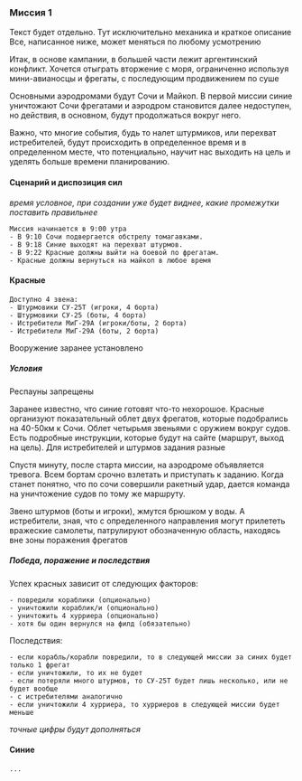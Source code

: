 ### Миссия 1

Текст будет отдельно. Тут исключительно механика и краткое описание
Все, написанное ниже, может меняться по любому усмотрению

Итак, в основе кампании, в большей части лежит аргентинский конфликт.
Хочется отыграть вторжение с моря, ограниченно используя мини-авианосцы и фрегаты, с последующим продвижением по суше

Основными аэродромами будут Сочи и Майкоп.
В первой миссии синие уничтожают Сочи фрегатами и аэродром становится далее недоступен, 
но действия, в основном, будут продолжаться вокруг него.

Важно, что многие события, будь то налет штурмиков, или перехват истребителей, будут происходить в определенное время и в определенном месте, 
что потенциально, научит нас выходить на цель и уделять больше времени планированию.

#### Сценарий и диспозиция сил

_время условное, при создании уже будет виднее, какие промежутки поставить правильнее_

```
Миссия начинается в 9:00 утра
- В 9:10 Сочи подвергается обстрелу томагавками.
- В 9:18 Синие выходят на перехват штурмов.
- В 9:22 Красные должны выйти на боевой по фрегатам.
- Красные должны вернуться на майкоп в любое время
```

#### Красные

```
Доступно 4 звена:
- Штурмовики СУ-25Т (игроки, 4 борта)
- Штурмовики СУ-25 (боты, 4 борта)
- Истребители МиГ-29А (игроки/боты, 2 борта)
- Истребители МиГ-29А (боты, 2 борта)
```

Вооружение заранее установлено

##### Условия

Респауны запрещены

Заранее известно, что синие готовят что-то нехорошое.
Красные организуют показательный облет двух фрегатов, которые подобрались на 40-50км к Сочи.
Облет четырьмя звеньями с оружием вокруг судов.
Есть подробные инструкции, которые будут на сайте (маршрут, выход на цель). Для истребителей и штурмов задания разные

Спустя минуту, после старта миссии, на аэродроме объявляется тревога. Всем бортам срочно взлетать и приступать к заданию.
Когда станет понятно, что по сочи совершили ракетный удар, дается команда на уничтожение судов по тому же маршруту.

Звено штурмов (боты и игроки), жмутся брюшком у воды. А истребители, зная, что с определенного направления могут прилететь вражеские самолеты, 
патрулируют обозначенную область, находясь вне зоны поражения фрегатов

##### Победа, поражение и последствия
Успех красных зависит от следующих факторов:
```
- повредили кораблики (опционально)
- уничтожили кораблик/и (опционально)
- уничтожить 4 хурриера (опционально)
- хотя бы один вернулся на филд (обязательно)
```

Последствия:
```
- если корабль/корабли повредили, то в следующей миссии за синих будет только 1 фрегат
- если уничтожили, то их не будет
- если потеряли много штурмов, то СУ-25Т будет лишь несколько, или не будет вообще
- с истребителями аналогично
- если уничтожили 4 хурриера, то хурриеров в следующей миссии будет меньше
```

_точные цифры будут дополняться_


#### Синие

`...`
